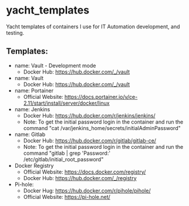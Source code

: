 # yacht_templates
Yacht templates of containers I use for IT Automation development, and testing.

## Templates:
* name: Vault - Development mode
    * Docker Hub: https://hub.docker.com/_/vault
* name: Vault
    * Docker Hub: https://hub.docker.com/_/vault
* name: Portainer
    * Official Website: https://docs.portainer.io/v/ce-2.11/start/install/server/docker/linux
* name: Jenkins
    * Docker Hub: https://hub.docker.com/r/jenkins/jenkins/
    * Note: To get the initial password login in the container and run the command "cat /var/jenkins_home/secrets/initialAdminPassword"
* name: Gitlab
    * Docker Hub: https://hub.docker.com/r/gitlab/gitlab-ce/
    * Note: To get the initial password login in the container and run the command "gitlab | grep 'Password:' /etc/gitlab/initial_root_password"
* Docker Registry
    * Official Website: https://docs.docker.com/registry/
    * Docker Hub: https://hub.docker.com/_/registry
* Pi-hole:
    * Docker Hug: https://hub.docker.com/r/pihole/pihole/
    * Official Website: https://pi-hole.net/
